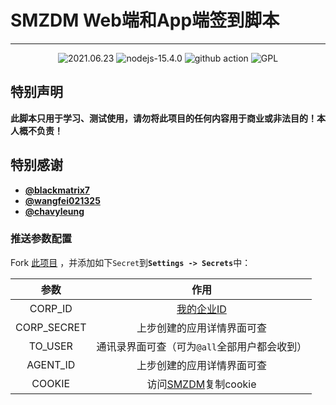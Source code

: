 # SMZDM Web端和App端签到脚本

---
<p style="text-align: center">
    <img src="https://img.shields.io/badge/create-2021.04.20-brightgreen" alt="2021.06.23"/>
    <img src="https://img.shields.io/badge/nodejs-15.4.0-red" alt="nodejs-15.4.0"/>
    <img src="https://img.shields.io/badge/github%20-workflow-orange" alt="github action"/>
    <img src="https://img.shields.io/badge/License-GPL-yellow" alt="GPL"/>
</p>


## 特别声明
<b>此脚本只用于学习、测试使用，请勿将此项目的任何内容用于商业或非法目的！本人概不负责！</b>

## 特别感谢
- <b>[@blackmatrix7](https://github.com/blackmatrix7)</b>
- <b>[@wangfei021325](https://github.com/wangfei021325)</b>
- <b>[@chavyleung](https://github.com/chavyleung)</b>

### 推送参数配置

Fork [此项目](https://github.com/xiaokexiang/smzdm) ，并添加如下`Secret`到<b>`Settings -> Secrets`</b>中：

|    参数     |                             作用                             |
| :---------: | :----------------------------------------------------------: |
|   CORP_ID   | <a href='https://work.weixin.qq.com/wework_admin/frame#profile'>我的企业ID</a> |
| CORP_SECRET |                  上步创建的应用详情界面可查                  |
|   TO_USER   |         通讯录界面可查（可为`@all`全部用户都会收到）         |
|  AGENT_ID   |                  上步创建的应用详情界面可查                  |
|  COOKIE   |                  访问<a href="https://www.smzdm.com/">SMZDM</a>复制cookie                  |

